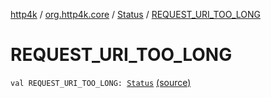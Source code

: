 [http4k](../../index.md) / [org.http4k.core](../index.md) / [Status](index.md) / [REQUEST_URI_TOO_LONG](./-r-e-q-u-e-s-t_-u-r-i_-t-o-o_-l-o-n-g.md)

# REQUEST_URI_TOO_LONG

`val REQUEST_URI_TOO_LONG: `[`Status`](index.md) [(source)](https://github.com/http4k/http4k/blob/master/http4k-core/src/main/kotlin/org/http4k/core/Status.kt#L47)